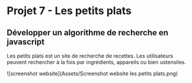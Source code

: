 # Projet 7 - Les petits plats


## Développer un algorithme de recherche en javascript

Les petits plats est un site de recherche de recettes. Les utilisateurs peuvent rechercher à la fois par ingrédients, appareils ou bien ustensiles.


![screenshot website](Assets/Screenshot website les petits plats.png)

